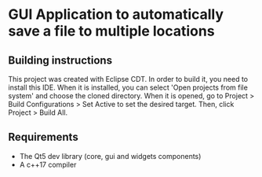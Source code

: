 # GUI Application to automatically save a file to multiple locations

## Building instructions
This project was created with Eclipse CDT. In order to build it, you need to install this IDE. When it is installed, you can select 'Open projects from file system' and choose the cloned directory. When it is opened, go to Project > Build Configurations > Set Active to set the desired target. Then, click Project > Build All.

## Requirements
- The Qt5 dev library (core, gui and widgets components)
- A c++17 compiler